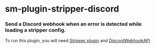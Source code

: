 # sm-plugin-stripper-discord

### Send a Discord webhook when an error is detected while loading a stripper config.

To run this plugin, you will need [Stripper plugin](https://github.com/srcdslab/sm-plugin-stripper) and [DiscordWebhookAPI](https://github.com/srcdslab/sm-plugin-DiscordWebhookAPI)